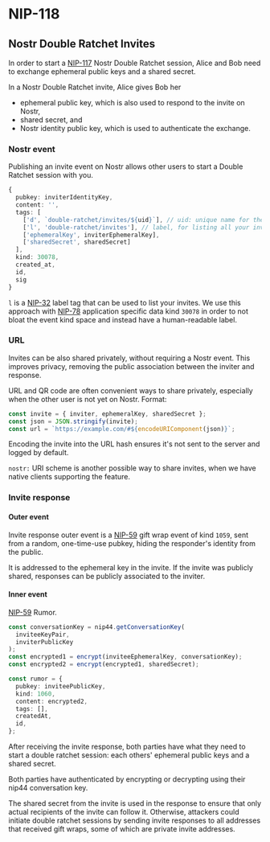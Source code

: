# NIP-118

## Nostr Double Ratchet Invites

In order to start a [NIP-117](./117.md) Nostr Double Ratchet session, Alice and Bob need to exchange ephemeral public keys and a shared secret.

In a Nostr Double Ratchet invite, Alice gives Bob her

- ephemeral public key, which is also used to respond to the invite on Nostr,
- shared secret, and
- Nostr identity public key, which is used to authenticate the exchange.

### Nostr event

Publishing an invite event on Nostr allows other users to start a Double Ratchet session with you.

```typescript
{
  pubkey: inviterIdentityKey,
  content: '',
  tags: [
    ['d', `double-ratchet/invites/${uid}`], // uid: unique name for the invitation, e.g. "public"
    ['l', 'double-ratchet/invites'], // label, for listing all your invites
    ['ephemeralKey', inviterEphemeralKey],
    ['sharedSecret', sharedSecret]
  ],
  kind: 30078,
  created_at,
  id,
  sig
}
```

`l` is a [NIP-32](32.md) label tag that can be used to list your invites. We use this approach with [NIP-78](./78.md) application specific data kind `30078` in order to not bloat the event kind space and instead have a human-readable label.

### URL

Invites can be also shared privately, without requiring a Nostr event. This improves privacy, removing the public association between the inviter and response.

URL and QR code are often convenient ways to share privately, especially when the other user is not yet on Nostr. Format:

```typescript
const invite = { inviter, ephemeralKey, sharedSecret };
const json = JSON.stringify(invite);
const url = `https://example.com/#${encodeURIComponent(json)}`;
```

Encoding the invite into the URL hash ensures it's not sent to the server and logged by default.

`nostr:` URI scheme is another possible way to share invites, when we have native clients supporting the feature.

### Invite response

#### Outer event

Invite response outer event is a [NIP-59](59.md) gift wrap event of kind `1059`, sent from a random, one-time-use pubkey, hiding the responder's identity from the public.

It is addressed to the ephemeral key in the invite. If the invite was publicly shared, responses can be publicly associated to the inviter.

#### Inner event

[NIP-59](https://github.com/nostr-protocol/nips/blob/master/59.md) Rumor.

```typescript
const conversationKey = nip44.getConversationKey(
  inviteeKeyPair,
  inviterPublicKey
);
const encrypted1 = encrypt(inviteeEphemeralKey, conversationKey);
const encrypted2 = encrypt(encrypted1, sharedSecret);

const rumor = {
  pubkey: inviteePublicKey,
  kind: 1060,
  content: encrypted2,
  tags: [],
  createdAt,
  id,
};
```

After receiving the invite response, both parties have what they need to start a double ratchet session: each others' ephemeral public keys and a shared secret.

Both parties have authenticated by encrypting or decrypting using their nip44 conversation key.

The shared secret from the invite is used in the response to ensure that only actual recipients of the invite can follow it. Otherwise, attackers could initiate double ratchet sessions by sending invite responses to all addresses that received gift wraps, some of which are private invite addresses.

